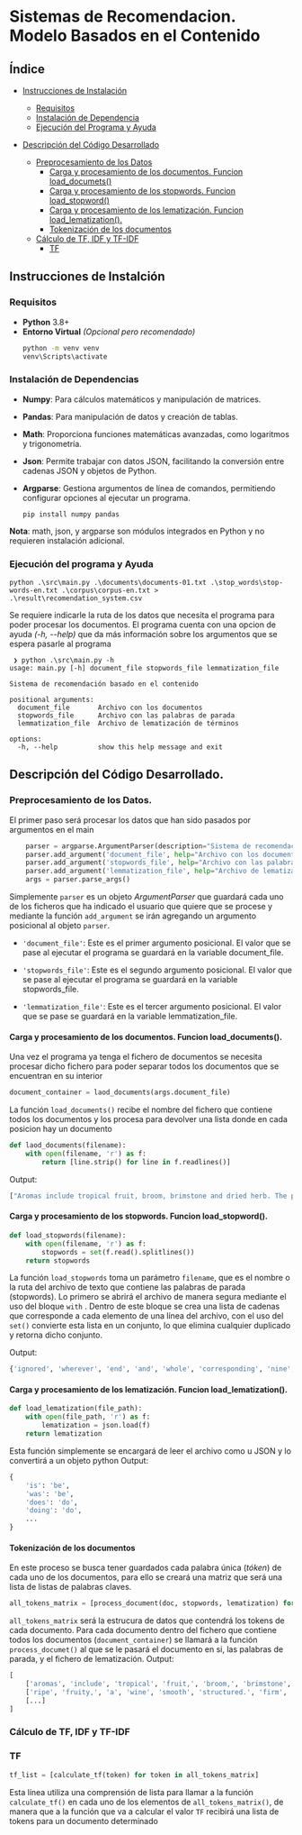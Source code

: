 # Sistemas de Recomendacion. Modelo Basados en el Contenido

## Índice

- [Instrucciones de Instalación](#instrucciones-de-instalción)
    - [Requisitos](#requisitos)
    - [Instalación de Dependencia](#instalación-de-dependencias)
    - [Ejecución del Programa y Ayuda](#ejecución-del-programa-y-ayuda)

- [Descripción del Código Desarrollado](#descripción-del-código-desarrollado)
    - [Preprocesamiento de los Datos](#preprocesamiento-de-los-datos)
        - [Carga y procesamiento de los documentos. Funcion load_documets()](#carga-y-procesamiento-de-los-documentos-funcion-load_documentsdocuments)
        - [Carga y procesamiento de los stopwords. Funcion load_stopword()](#carga-y-procesamiento-de-los-stopwords-funcion-load_stopword)
        - [Carga y procesamiento de los lematización. Funcion load_lematization().](#carga-y-procesamiento-de-los-lematización-funcion-load_lematization)
        - [Tokenización de los documentos](#tokenización-de-los-documentos)
    - [Cálculo de TF, IDF y TF-IDF](#cálculo-de-tf-idf-y-tf-idf)
        - [TF](#tf)



## Instrucciones de Instalción

### Requisitos

- **Python** 3.8+
- **Entorno Virtual** _(Opcional pero recomendado)_
  ```bash
  python -m venv venv
  venv\Scripts\activate
  ```
### Instalación de Dependencias
- **Numpy**: Para cálculos matemáticos y manipulación de matrices.
- **Pandas**: Para manipulación de datos y creación de tablas.
- **Math**: Proporciona funciones matemáticas avanzadas, como logaritmos y trigonometría.
- **Json**: Permite trabajar con datos JSON, facilitando la conversión entre cadenas JSON y objetos de Python.
- **Argparse**: Gestiona argumentos de línea de comandos, permitiendo configurar opciones al ejecutar un programa.

    ````shell
    pip install numpy pandas
**Nota**: math, json, y argparse son módulos integrados en Python y no requieren instalación adicional.

### Ejecución del programa y Ayuda
````shell
python .\src\main.py .\documents\documents-01.txt .\stop_words\stop-words-en.txt .\corpus\corpus-en.txt > .\result\recomendation_system.csv
````

Se requiere indicarle la ruta de los datos que necesita el programa para poder procesar los documentos. El programa cuenta con una opcion de ayuda _(-h, --help)_ que da más información sobre los argumentos que se espera pasarle al programa
`````shell
 ❯ python .\src\main.py -h
usage: main.py [-h] document_file stopwords_file lemmatization_file

Sistema de recomendación basado en el contenido

positional arguments:
  document_file       Archivo con los documentos
  stopwords_file      Archivo con las palabras de parada
  lemmatization_file  Archivo de lematización de términos

options:
  -h, --help          show this help message and exit
`````
## Descripción del Código Desarrollado.
### Preprocesamiento de los Datos.
El primer paso será procesar los datos que han sido pasados por argumentos en el main
````python
    parser = argparse.ArgumentParser(description="Sistema de recomendación basado en el contenido")
    parser.add_argument('document_file', help="Archivo con los documentos")
    parser.add_argument('stopwords_file', help="Archivo con las palabras de parada")
    parser.add_argument('lemmatization_file', help="Archivo de lematización de términos")
    args = parser.parse_args()
````
Simplemente `parser` es un objeto _ArgumentParser_ que guardará cada uno de los ficheros que ha indicado el usuario que quiere que se procese y mediante la función `add_argument` se irán agregando un argumento posicional al objeto `parser`.

- ``'document_file'``: Este es el primer argumento posicional. El valor que se pase al ejecutar el programa se guardará en la variable document_file.

- ``'stopwords_file'``: Este es el segundo argumento posicional. El valor que se pase al ejecutar el programa se guardará en la variable stopwords_file.

- ``'lemmatization_file'``: Este es el tercer argumento posicional. El valor que se pase se guardará en la variable lemmatization_file.

#### Carga y procesamiento de los documentos. Funcion load_documents().
Una vez el programa ya tenga el fichero de documentos se necesita procesar dicho fichero para poder separar todos los documentos que se encuentran en su interior
````python
document_container = laod_documents(args.document_file)
````
La función `load_documents()` recibe el nombre del fichero que contiene todos los documentos y los procesa para devolver una lista donde en cada posicion hay un documento
```python
def laod_documents(filename):
    with open(filename, 'r') as f:
        return [line.strip() for line in f.readlines()]
```
Output:
````python
["Aromas include tropical fruit, broom, brimstone and dried herb. The palate isn't overly expressive, offering unripened apple, citrus and dried sage alongside brisk acidity.", "This is ripe and fruity, a wine that is smooth while still structured. Firm tannins are filled out with juicy red berry fruits and freshened with acidity. It's  already drinkable, although it will certainly be better from 2016.",...]
````
#### Carga y procesamiento de los stopwords. Funcion load_stopword().
````python
def load_stopwords(filename):
    with open(filename, 'r') as f:
        stopwords = set(f.read().splitlines())
    return stopwords
````
La función ``load_stopwords`` toma un parámetro ``filename``, que es el nombre o la ruta del archivo de texto que contiene las palabras de parada (stopwords). Lo primero se abrirá el archivo de manera segura mediante el uso del bloque ``with`` . Dentro de este bloque se crea una lista de cadenas que corresponde a cada elemento de una línea del archivo, con el uso del `set()` convierte esta lista en un conjunto, lo que elimina cualquier duplicado y retorna dicho conjunto.

Output:
````python
{'ignored', 'wherever', 'end', 'and', 'whole', 'corresponding', 'nine', 'her', 'hello', 'it', 'useful', 'inc', ...}
````

#### Carga y procesamiento de los lematización. Funcion load_lematization().
````python
def load_lematization(file_path):
    with open(file_path, 'r') as f:
        lematization = json.load(f)
    return lematization
````
Esta función simplemente se encargará de leer el archivo como u JSON y lo convertirá a un objeto python
Output:
````python
{
    'is': 'be', 
    'was': 'be', 
    'does': 'do', 
    'doing': 'do', 
    ...
}
````
#### Tokenización de los documentos
En este proceso se busca tener guardados cada palabra única (_tóken_) de cada uno de los documentos, para ello se creará una matriz que será una lista de listas de palabras claves.
````python
all_tokens_matrix = [process_document(doc, stopwords, lematization) for doc in document_container]
````
`all_tokens_matrix` será la estrucura de datos que contendrá los tokens de cada documento. Para cada documento dentro del fichero que contiene todos los documentos (`document_container`) se llamará a la función `process_documet()` al que se le pasará el documento en si, las palabras de parada, y el fichero de lematización. 
Output:
```python	
[
    ['aromas', 'include', 'tropical', 'fruit,', 'broom,', 'brimstone', 'dried', 'herb.', 'palate', 'overly', 'expressive,', 'offer', 'unripened', 'apple,', 'citrus', 'dried', 'sage', 'brisk', 'acidity.'], 
    ['ripe', 'fruity,', 'a', 'wine', 'smooth', 'structured.', 'firm', 'tannins', 'fill', 'juicy', 'red', 'berry', 'fruits', 'freshened', 'acidity.', 'drinkable,', '2016.'],
    [...]
]
```

### Cálculo de TF, IDF y TF-IDF
### TF
````python
tf_list = [calculate_tf(token) for token in all_tokens_matrix]
````
Esta línea utiliza una comprensión de lista para llamar a la función ``calculate_tf()`` en cada uno de los elementos de ``all_tokens_matrix()``, de manera que a la función que va a calcular el valor ``TF`` recibirá una lista de tokens para un documento determinado
